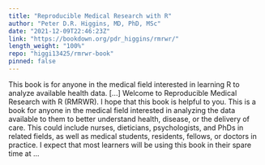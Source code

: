 ```yaml
---
title: "Reproducible Medical Research with R"
author: "Peter D.R. Higgins, MD, PhD, MSc"
date: "2021-12-09T22:46:23Z"
link: "https://bookdown.org/pdr_higgins/rmrwr/"
length_weight: "100%"
repo: "higgi13425/rmrwr-book"
pinned: false
---
```


This book is for anyone in the medical field interested in learning R to analyze available health data. [...] Welcome to Reproducible Medical Research with R (RMRWR).
I hope that this book is helpful to you. This is a book for anyone in the medical field interested in analyzing the data available to them to better understand health, disease, or the delivery of care.
This could include nurses, dieticians, psychologists, and PhDs in related fields, as well as medical students, residents, fellows, or doctors in practice.
I expect that most learners will be using this book in their spare time at ...
